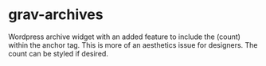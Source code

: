 # grav-archives
Wordpress archive widget with an added feature to include the (count) within the anchor tag. This is more of an aesthetics issue for designers. The count can be styled if desired. 
